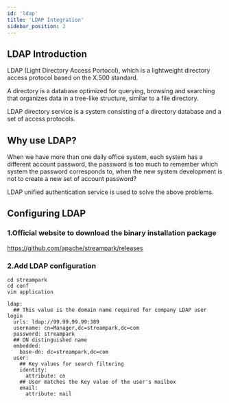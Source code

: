 ```yaml
---
id: 'ldap'
title: 'LDAP Integration'
sidebar_position: 2
---
```


## LDAP Introduction

LDAP (Light Directory Access Portocol), which is a lightweight directory access protocol based on the X.500 standard.

A directory is a database optimized for querying, browsing and searching that organizes data in a tree-like structure, similar to a file directory.

LDAP directory service is a system consisting of a directory database and a set of access protocols.

## Why use LDAP?

When we have more than one daily office system, each system has a different account password, the password is too much to remember which system the password corresponds to, when the new system development is not to create a new set of account password?

LDAP unified authentication service is used to solve the above problems.

## Configuring LDAP

### 1.Official website to download the binary installation package

https://github.com/apache/streampark/releases

### 2.Add LDAP configuration
```
cd streampark
cd conf
vim application
```

```
ldap:
  ## This value is the domain name required for company LDAP user login
  urls: ldap://99.99.99.99:389
  username: cn=Manager,dc=streampark,dc=com
  password: streampark
  ## DN distinguished name
  embedded:
    base-dn: dc=streampark,dc=com
  user:
    ## Key values for search filtering
    identity:
      attribute: cn
    ## User matches the Key value of the user's mailbox
    email:
      attribute: mail
```
